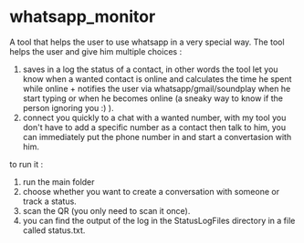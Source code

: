 # whatsapp_monitor
A tool that helps the user to use whatsapp in a very special way.
The tool helps the user and give him multiple choices :
1. saves in a log the status of a contact, in other words the tool let you know when a wanted contact is online and calculates the time he spent while online + 
notifies the user via whatsapp/gmail/soundplay when he start typing or when he becomes online (a sneaky way to know if the person ignoring you :) ).
2. connect you quickly to a chat with a wanted number, with my tool you don't have to add a specific number as a contact then talk to him, you can immediately put
the phone number in and start a convertasion with him.


to run it :
1. run the main folder
2. choose whether you want to create a conversation with someone or track a status.
3. scan the QR (you only need to scan it once).
4. you can find the output of the log in the StatusLogFiles directory in a file called status.txt.
